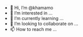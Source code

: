 - 👋 Hi, I’m @khamamo
- 👀 I’m interested in ...
- 🌱 I’m currently learning ...
- 💞️ I’m looking to collaborate on ...
- 📫 How to reach me ...

<!---
khamamo/khamamo is a ✨ special ✨ repository because its `README.md` (this file) appears on your GitHub profile.
You can click the Preview link to take a look at your changes.
--->
